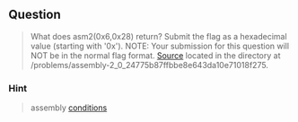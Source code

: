 ## Question
>What does asm2(0x6,0x28) return? Submit the flag as a hexadecimal value (starting with '0x'). NOTE: Your submission for this question will NOT be in the normal flag format. [Source](//2018shell.picoctf.com/static/69e4ae9f3b62f70070a97e58168be574/loop_asm_rev.S) located in the directory at /problems/assembly-2_0_24775b87ffbbe8e643da10e71018f275.

### Hint
>assembly [conditions](https://www.tutorialspoint.com/assembly_programming/assembly_conditions.htm)
